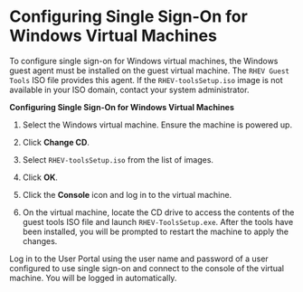 # Configuring Single Sign-On for Windows Virtual Machines

To configure single sign-on for Windows virtual machines, the Windows guest agent must be installed on the guest virtual machine. The `RHEV Guest Tools` ISO file provides this agent. If the `RHEV-toolsSetup.iso` image is not available in your ISO domain, contact your system administrator.

**Configuring Single Sign-On for Windows Virtual Machines**

1. Select the Windows virtual machine. Ensure the machine is powered up.

2. Click **Change CD**.

3. Select `RHEV-toolsSetup.iso` from the list of images.

4. Click **OK**.

5. Click the **Console** icon and log in to the virtual machine.

6. On the virtual machine, locate the CD drive to access the contents of the guest tools ISO file and launch `RHEV-ToolsSetup.exe`. After the tools have been installed, you will be prompted to restart the machine to apply the changes.

Log in to the User Portal using the user name and password of a user configured to use single sign-on and connect to the console of the virtual machine. You will be logged in automatically.
